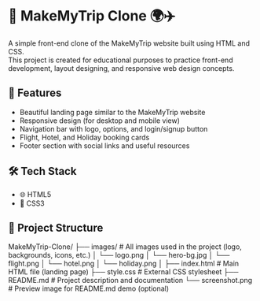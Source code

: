 # 🧳 MakeMyTrip Clone 🌍✈️

A simple front-end clone of the MakeMyTrip website built using HTML and CSS.  
This project is created for educational purposes to practice front-end development, layout designing, and responsive web design concepts.

## 🚀 Features

- Beautiful landing page similar to the MakeMyTrip website
- Responsive design (for desktop and mobile view)
- Navigation bar with logo, options, and login/signup button
- Flight, Hotel, and Holiday booking cards
- Footer section with social links and useful resources

## 🛠️ Tech Stack

- 🌐 HTML5
- 🎨 CSS3

## 📂 Project Structure

MakeMyTrip-Clone/
├── images/               # All images used in the project (logo, backgrounds, icons, etc.)
│   └── logo.png
│   └── hero-bg.jpg
│   └── flight.png
│   └── hotel.png
│   └── holiday.png
│
├── index.html            # Main HTML file (landing page)
├── style.css             # External CSS stylesheet
├── README.md             # Project description and documentation
└── screenshot.png        # Preview image for README.md demo (optional)

